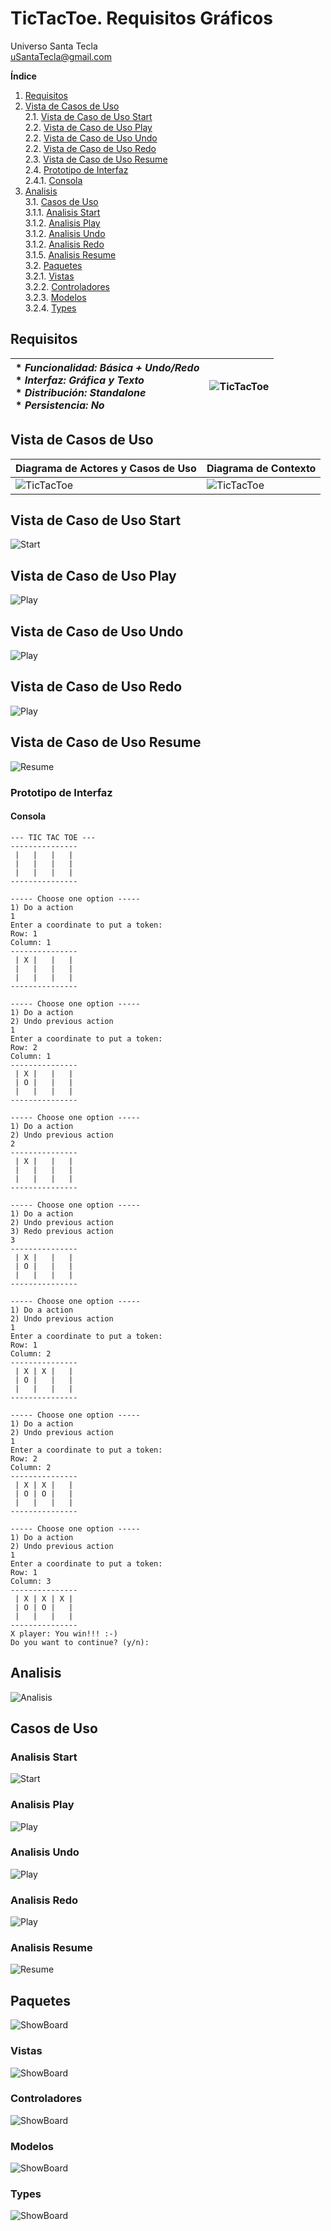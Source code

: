 # TicTacToe. Requisitos Gráficos
Universo Santa Tecla  
[uSantaTecla@gmail.com](mailto:uSantaTecla@gmail.com)  
  
**Índice**

1. [Requisitos](#requisitos)  
2. [Vista de Casos de Uso](#vista-de-casos-de-uso)  
2.1. [Vista de Caso de Uso Start](#vista-de-caso-de-uso-start)  
2.2. [Vista de Caso de Uso Play](#vista-de-caso-de-uso-play)  
2.2. [Vista de Caso de Uso Undo](#vista-de-caso-de-uso-undo)  
2.2. [Vista de Caso de Uso Redo](#vista-de-caso-de-uso-redo)  
2.3. [Vista de Caso de Uso Resume](#vista-de-caso-de-uso-resume)  
2.4. [Prototipo de Interfaz](#prototipo-de-interfaz)  
2.4.1. [Consola](#consola)  
3. [Analisis](#analisis)  
3.1. [Casos de Uso](#casos-de-uso)  
3.1.1. [Analisis Start](#analisis-start)  
3.1.2. [Analisis Play](#analisis-play)  
3.1.2. [Analisis Undo](#analisis-undo)  
3.1.2. [Analisis Redo](#analisis-redo)  
3.1.5. [Analisis Resume](#analisis-resume)  
3.2. [Paquetes](#paquetes)  
3.2.1. [Vistas](#vistas)  
3.2.2. [Controladores](#controladores)  
3.2.3. [Modelos](#modelos)  
3.2.4. [Types](#types) 
  
## Requisitos  

| * _Funcionalidad: **Básica + Undo/Redo**_<br/>  * _Interfaz: **Gráfica y Texto**_<br/>  * _Distribución: **Standalone**_<br/>  * _Persistencia: **No**_<br/> | ![TicTacToe](../docs/images/tictactoe.png) | 
| :------- | :------: |  

## Vista de Casos de Uso  

| Diagrama de Actores y Casos de Uso | Diagrama de Contexto |
|---|---|
| ![TicTacToe](./docs/diagrams/out/vistaCasosUso/casosUso/useCase.svg) | ![TicTacToe](./docs/diagrams/out/vistaCasosUso/diagramaEstadosGeneral/StateDiagramGameStates(ContextDiagram).svg) |  

## Vista de Caso de Uso Start  
![Start](./docs/diagrams/out/vistaCasosUso/casoUsoStart/StateDiagramFluxInitialState.svg)  

## Vista de Caso de Uso Play  
![Play](./docs/diagrams/out/vistaCasosUso/casoUsoPlay/StateDiagramFluxPlayState.svg)  

## Vista de Caso de Uso Undo  
![Play](./docs/diagrams/out/vistaCasosUso/casoUsoUndo/StateDiagramFluxUndoState.svg)  

## Vista de Caso de Uso Redo  
![Play](./docs/diagrams/out/vistaCasosUso/casoUsoRedo/StateDiagramRedoUndoState.svg)  

## Vista de Caso de Uso Resume  
![Resume](./docs/diagrams/out/vistaCasosUso/casoUsoResume/resume_usecase.svg) 

### Prototipo de Interfaz  

#### Consola  

```
--- TIC TAC TOE ---
---------------
 |   |   |   | 
 |   |   |   | 
 |   |   |   | 
---------------

----- Choose one option -----
1) Do a action
1
Enter a coordinate to put a token:
Row: 1
Column: 1
---------------
 | X |   |   | 
 |   |   |   | 
 |   |   |   | 
---------------

----- Choose one option -----
1) Do a action
2) Undo previous action
1
Enter a coordinate to put a token:
Row: 2
Column: 1
---------------
 | X |   |   | 
 | O |   |   | 
 |   |   |   | 
---------------

----- Choose one option -----
1) Do a action
2) Undo previous action
2
---------------
 | X |   |   | 
 |   |   |   | 
 |   |   |   | 
---------------

----- Choose one option -----
1) Do a action
2) Undo previous action
3) Redo previous action
3
---------------
 | X |   |   | 
 | O |   |   | 
 |   |   |   | 
---------------

----- Choose one option -----
1) Do a action
2) Undo previous action
1
Enter a coordinate to put a token:
Row: 1
Column: 2
---------------
 | X | X |   | 
 | O |   |   | 
 |   |   |   | 
---------------

----- Choose one option -----
1) Do a action
2) Undo previous action
1
Enter a coordinate to put a token:
Row: 2
Column: 2
---------------
 | X | X |   | 
 | O | O |   | 
 |   |   |   | 
---------------

----- Choose one option -----
1) Do a action
2) Undo previous action
1
Enter a coordinate to put a token:
Row: 1
Column: 3
---------------
 | X | X | X | 
 | O | O |   | 
 |   |   |   | 
---------------
X player: You win!!! :-)
Do you want to continue? (y/n): 
```

## Analisis  
![Analisis](./docs/diagrams/out/Analisis/analisisGeneral/analisis.svg)  

## Casos de Uso  

### Analisis Start  
![Start](./docs/diagrams/out/Analisis/analisisStart/start.svg)  

### Analisis Play 
![Play](./docs/diagrams/out/Analisis/analisisPlay/play.svg)  

### Analisis Undo 
![Play](./docs/diagrams/out/Analisis/analisisUndo/undo.svg)  

### Analisis Redo 
![Play](./docs/diagrams/out/Analisis/analisisRedo/redo.svg)  

### Analisis Resume  
![Resume](./docs/diagrams/out/Analisis/analisisResume/resume.svg)  

## Paquetes  
![ShowBoard](./docs/diagrams/out/Analisis/arquitecturaPaquetes/arquitectura-paquetes.svg)  

### Vistas  
![ShowBoard](./docs/diagrams/out/Analisis/paquetesViews/packageViews.svg)  

### Controladores  
![ShowBoard](./docs/diagrams/out/Analisis/paquetesControllers/packageControllers.svg)  

### Modelos  
![ShowBoard](./docs/diagrams/out/Analisis/paquetesModels/modelspackage.svg)  

### Types  
![ShowBoard](./docs/diagrams/out/Analisis/paquetesTypes/typespackages.svg)  